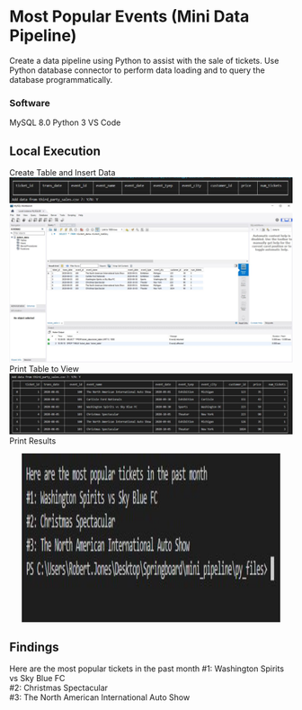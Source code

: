 # Most Popular Events (Mini Data Pipeline)
Create a data pipeline using Python to assist with the sale of tickets. 
Use Python database connector to perform data loading and to query the database programmatically.
### Software 
MySQL 8.0
Python 3
VS Code
## Local Execution 
Create Table and Insert Data
![Alt Text](screenshots/add_data.JPG?raw=true "create empty table, add data")
![Alt Text](screenshots/sql_table.JPG?raw=true "create empty table, add data")
<br clear="left"/>
Print Table to View
![Alt Text](screenshots/print_table.JPG?raw=true "load output")
<br clear="left"/>
Print Results
<p align="center">
    <img width="460" height="300" src="screenshots/result.JPG">
</p>

## Findings
Here are the most popular tickets in the past month
#1: Washington Spirits vs Sky Blue FC <br>
#2: Christmas Spectacular <br>
#3: The North American International Auto Show <br>
